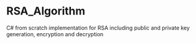 # RSA_Algorithm
C# from scratch implementation for RSA including public and private key generation, encryption and decryption
